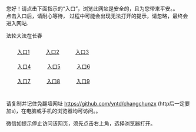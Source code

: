 您好！请点击下面指示的“入口”，浏览此网站是安全的，且为您带来平安。。 <br/>
点击入口后，请耐心等待， 过程中可能会出现无法打开的提示，请忽略，最终会进入网站. </br>

法轮大法在长春<br/>
<div style="padding:10px"><a style="margin:20px" target="_blank" href="https://d1tz7ke4w7mk7z.cloudfront.net/2Qpsp?cjfqh" id="ccLink1" rel="nofollow">入口1</a> <a target="_blank" style="margin:20px" href="https://d3svxws3z0jhl7.cloudfront.net/2Qpsp?wogjihhx" id="ccLink2" rel="nofollow">入口2</a> <a style="margin:20px" target="_blank" href="https://d3no4l9wn6ew61.cloudfront.net/2Qpsp?nfoxpp" id="ccLink3" rel="nofollow">入口3</a></div>

<div style="padding:10px" ><a style="margin:20px" target="_blank" href="https://d1tz7ke4w7mk7z.cloudfront.net/2Qpsp?cjfqh" id="ccLink4" rel="nofollow">入口4</a> <a style="margin:20px" href="https://d3svxws3z0jhl7.cloudfront.net/2Qpsp?wogjihhx" target="_blank" id="ccLink5" rel="nofollow">入口5</a> <a style="margin:20px" href="https://d3no4l9wn6ew61.cloudfront.net/2Qpsp?nfoxpp" target="_blank" id="ccLink6" rel="nofollow">入口6</a></div>

<div style="padding:10px"><a style="margin:20px" target="_blank" href="https://d1tz7ke4w7mk7z.cloudfront.net/2Qpsp?cjfqh" id="ccLink7" rel="nofollow">入口7</a> <a style="margin:20px" href="https://d3svxws3z0jhl7.cloudfront.net/2Qpsp?wogjihhx" target="_blank" id="ccLink8" rel="nofollow">入口8</a> <a style="margin:20px" target="_blank" href="https://d3no4l9wn6ew61.cloudfront.net/2Qpsp?nfoxpp" id="ccLink9" rel="nofollow">入口9</a></div>

<br/>



请复制并记住免翻墙网址 https://github.com/yntd/changchunzx (http后一定要加s)，在电脑或手机的浏览器均可访问。。<br/>

微信如提示停止访问该网页，须先点击右上角，选择浏览器打开。
